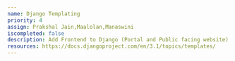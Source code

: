 ```yaml
---
name: Django Templating
priority: 4
assign: Prakshal Jain,Maalolan,Manaswini
iscompleted: false
description: Add Frontend to Django (Portal and Public facing website)
resources: https://docs.djangoproject.com/en/3.1/topics/templates/
---
```

